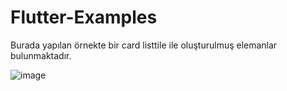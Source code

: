 # Flutter-Examples
Burada yapılan örnekte bir card listtile ile oluşturulmuş elemanlar bulunmaktadır.

![image](https://user-images.githubusercontent.com/49613812/178996915-a4e8056c-f445-4521-bdf6-b3c1bea6d48c.png)
